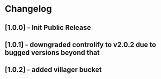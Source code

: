 # Changelog

## [1.0.0] - Init Public Release
## [1.0.1] - downgraded controlify to v2.0.2 due to bugged versions beyond that
## [1.0.2] - added villager bucket